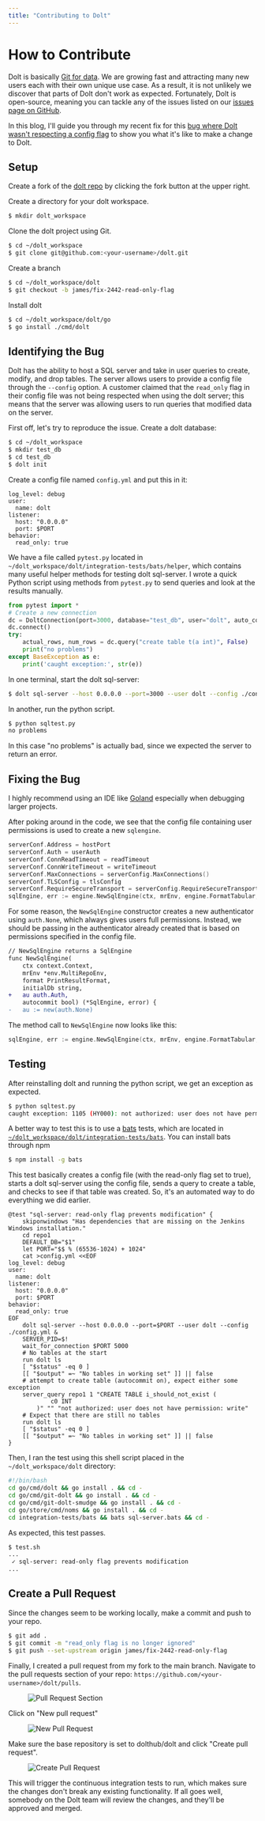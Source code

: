 ```yaml
---
title: "Contributing to Dolt"
---
```


# How to Contribute

Dolt is basically [Git for data](https://www.dolthub.com/blog/2021-11-26-so-you-want-git-database/).
We are growing fast and attracting many new users each with their own unique use case.
As a result, it is not unlikely we discover that parts of Dolt don't work as expected.
Fortunately, Dolt is open-source, meaning you can tackle any of the issues listed on our [issues page on GitHub](https://github.com/dolthub/dolt/issues?q=is%3Aopen+is%3Aissue+label%3A%22good+first+issue%22).

In this blog, I'll guide you through my recent fix for this [bug where Dolt wasn't respecting a config flag](https://github.com/dolthub/dolt/issues/2442) to show you what it's like to make a change to Dolt.

## Setup

Create a fork of the [dolt repo](https://www.github.com/dolthub/dolt) by clicking the fork button at the upper right.

Create a directory for your dolt workspace.

```bash
$ mkdir dolt_workspace
```

Clone the dolt project using Git.

```bash
$ cd ~/dolt_workspace
$ git clone git@github.com:<your-username>/dolt.git
```

Create a branch

```bash
$ cd ~/dolt_workspace/dolt
$ git checkout -b james/fix-2442-read-only-flag
```

Install dolt

```bash
$ cd ~/dolt_workspace/dolt/go
$ go install ./cmd/dolt
```

## Identifying the Bug

Dolt has the ability to host a SQL server and take in user queries to create, modify, and drop tables.
The server allows users to provide a config file through the `--config` option.
A customer claimed that the `read_only` flag in their config file was not being respected when using the dolt server; this means that the server was allowing users to run queries that modified data on the server.

First off, let's try to reproduce the issue.
Create a dolt database:

```bash
$ cd ~/dolt_workspace
$ mkdir test_db
$ cd test_db
$ dolt init
```

Create a config file named `config.yml` and put this in it:

```
log_level: debug
user:
  name: dolt
listener:
  host: "0.0.0.0"
  port: $PORT
behavior:
  read_only: true
```

We have a file called `pytest.py` located in `~/dolt_workspace/dolt/integration-tests/bats/helper`, which contains many useful helper methods for testing dolt sql-server.
I wrote a quick Python script using methods from `pytest.py` to send queries and look at the results manually.

```python
from pytest import *
# Create a new connection
dc = DoltConnection(port=3000, database="test_db", user="dolt", auto_commit=1)
dc.connect()
try:
    actual_rows, num_rows = dc.query("create table t(a int)", False)
    print("no problems")
except BaseException as e:
    print('caught exception:', str(e))
```

In one terminal, start the dolt sql-server:

```bash
$ dolt sql-server --host 0.0.0.0 --port=3000 --user dolt --config ./config.yml
```

In another, run the python script.

```bash
$ python sqltest.py
no problems
```

In this case "no problems" is actually bad, since we expected the server to return an error.

## Fixing the Bug

I highly recommend using an IDE like [Goland](https://www.jetbrains.com/go/) especially when debugging larger projects.

After poking around in the code, we see that the config file containing user permissions is used to create a new `sqlengine`.

```go
serverConf.Address = hostPort
serverConf.Auth = userAuth
serverConf.ConnReadTimeout = readTimeout
serverConf.ConnWriteTimeout = writeTimeout
serverConf.MaxConnections = serverConfig.MaxConnections()
serverConf.TLSConfig = tlsConfig
serverConf.RequireSecureTransport = serverConfig.RequireSecureTransport()
sqlEngine, err := engine.NewSqlEngine(ctx, mrEnv, engine.FormatTabular, "", serverConfig.AutoCommit())
```

For some reason, the `NewSqlEngine` constructor creates a new authenticator using `auth.None`, which always gives users full permissions.
Instead, we should be passing in the authenticator already created that is based on permissions specified in the config file.

```diff
// NewSqlEngine returns a SqlEngine
func NewSqlEngine(
	ctx context.Context,
	mrEnv *env.MultiRepoEnv,
	format PrintResultFormat,
	initialDb string,
+	au auth.Auth,
	autocommit bool) (*SqlEngine, error) {
-	au := new(auth.None)
```

The method call to `NewSqlEngine` now looks like this:

```go
sqlEngine, err := engine.NewSqlEngine(ctx, mrEnv, engine.FormatTabular, "", serverConf.Auth, serverConfig.AutoCommit())
```

## Testing

After reinstalling dolt and running the python script, we get an exception as expected.

```bash
$ python sqltest.py
caught exception: 1105 (HY000): not authorized: user does not have permission: write
```

A better way to test this is to use a [bats](https://github.com/sstephenson/bats) tests, which are located in [`~/dolt_workspace/dolt/integration-tests/bats`](https://github.com/dolthub/dolt/tree/main/integration-tests/bats).
You can install bats through npm

```bash
$ npm install -g bats
```

This test basically creates a config file (with the read-only flag set to true), starts a dolt sql-server using the config file, sends a query to create a table, and checks to see if that table was created. So, it's an automated way to do everything we did earlier.

```
@test "sql-server: read-only flag prevents modification" {
    skiponwindows "Has dependencies that are missing on the Jenkins Windows installation."
    cd repo1
    DEFAULT_DB="$1"
    let PORT="$$ % (65536-1024) + 1024"
    cat >config.yml <<EOF
log_level: debug
user:
  name: dolt
listener:
  host: "0.0.0.0"
  port: $PORT
behavior:
  read_only: true
EOF
    dolt sql-server --host 0.0.0.0 --port=$PORT --user dolt --config ./config.yml &
    SERVER_PID=$!
    wait_for_connection $PORT 5000
    # No tables at the start
    run dolt ls
    [ "$status" -eq 0 ]
    [[ "$output" =~ "No tables in working set" ]] || false
    # attempt to create table (autocommit on), expect either some exception
    server_query repo1 1 "CREATE TABLE i_should_not_exist (
            c0 INT
        )" "" "not authorized: user does not have permission: write"
    # Expect that there are still no tables
    run dolt ls
    [ "$status" -eq 0 ]
    [[ "$output" =~ "No tables in working set" ]] || false
}
```

Then, I ran the test using this shell script placed in the `~/dolt_workspace/dolt` directory:

```bash
#!/bin/bash
cd go/cmd/dolt && go install . && cd -
cd go/cmd/git-dolt && go install . && cd -
cd go/cmd/git-dolt-smudge && go install . && cd -
cd go/store/cmd/noms && go install . && cd -
cd integration-tests/bats && bats sql-server.bats && cd -
```

As expected, this test passes.

```bash
$ test.sh
...
 ✓ sql-server: read-only flag prevents modification
...
```

## Create a Pull Request

Since the changes seem to be working locally, make a commit and push to your repo.

```bash
$ git add .
$ git commit -m "read_only flag is no longer ignored"
$ git push --set-upstream origin james/fix-2442-read-only-flag
```

Finally, I created a pull request from my fork to the main branch.
Navigate to the pull requests section of your repo: `https://github.com/<your-username>/dolt/pulls`.

<figure>
	<img src="../images/contributing-to-dolt/pr_section.png" alt="Pull Request Section" />
</figure>

Click on "New pull request"

<figure>
	<img src="../images/contributing-to-dolt/new_pr.png" alt="New Pull Request" />
</figure>

Make sure the base repository is set to dolthub/dolt and click "Create pull request".

<figure>
	<img src="../images/contributing-to-dolt/create_pr.png" alt="Create Pull Request" />
</figure>

This will trigger the continuous integration tests to run, which makes sure the changes don't break any existing functionality.
If all goes well, somebody on the Dolt team will review the changes, and they'll be approved and merged.
